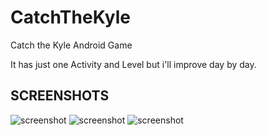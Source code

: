# CatchTheKyle
Catch the Kyle Android Game

It has just one Activity and Level but i'll improve day by day.

## SCREENSHOTS ##

![screenshot](https://user-images.githubusercontent.com/17956350/50739678-a3d74f80-11f4-11e9-9c39-c6d9350e20b6.png)
![screenshot](https://user-images.githubusercontent.com/17956350/50739681-aa65c700-11f4-11e9-9386-547f3d927dca.png)
![screenshot](https://user-images.githubusercontent.com/17956350/50739684-b0f43e80-11f4-11e9-94cf-6d8019107ab5.png)

